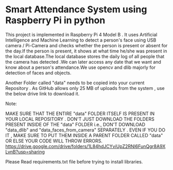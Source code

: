 # Smart Attendance System using Raspberry Pi in python

 This project is implemented in Raspberry Pi 4 Model B . It uses Artificial Intelligence and Machine Learning to detect a person's face using USB camera / Pi-Camera and checks whether the person is present or absent for the day.If the person is present, it shows at what time he/she was present in the local database.The local database stores the daily log of all people that the camera has detected .We can later access any date that we want and know about a person's attendance.We use opencv and dlib majorly for detection of faces and objects.


Another Folder called "data" needs to be copied into your current Repository . As GitHub allows only 25 MB of uploads from the system , use the below drive link to download it.



Note: 

MAKE SURE THAT THE ENTIRE "data" FOLDER ITSELF IS PRESENT IN YOUR LOCAL REPOSITORY . DON'T JUST DOWNLOAD THE FOLDERS PRESENT INSIDE OF THE "data" FOLDER i.e., DON'T DOWNLOAD "data_dlib" and "data_faces_from_camera" SEPARATELY . EVEN IF YOU DO IT , MAKE SURE TO PUT THEM INSIDE A PARENT FOLDER CALLED "data" OR ELSE YOUR CODE WILL THROW ERRORS.
https://drive.google.com/drive/folders/1L84hdJCYviUpZ2RNl6FunQgr8A9XLvnB?usp=sharing



Please Read requirements.txt file before trying to install libraries.

